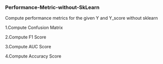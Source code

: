 ### Performance-Metric-without-SkLearn
Compute performance metrics for the given Y and Y_score without sklearn

1.Compute Confusion Matrix

2.Compute F1 Score

3.Compute AUC Score

4.Compute Accuracy Score
